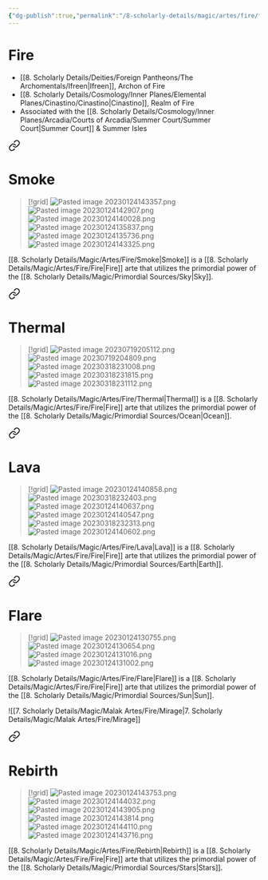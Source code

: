 ```yaml
---
{"dg-publish":true,"permalink":"/8-scholarly-details/magic/artes/fire/fire/","noteIcon":""}
---
```


# Fire

- [[8. Scholarly Details/Deities/Foreign Pantheons/The Archomentals/Ifreen\|Ifreen]], Archon of Fire 
- [[8. Scholarly Details/Cosmology/Inner Planes/Elemental Planes/Cinastino/Cinastino\|Cinastino]], Realm of Fire 
- Associated with the [[8. Scholarly Details/Cosmology/Inner Planes/Arcadia/Courts of Arcadia/Summer Court/Summer Court\|Summer Court]] & Summer Isles 


<div class="transclusion internal-embed is-loaded"><a class="markdown-embed-link" href="/8-scholarly-details/magic/artes/fire/smoke/" aria-label="Open link"><svg xmlns="http://www.w3.org/2000/svg" width="24" height="24" viewBox="0 0 24 24" fill="none" stroke="currentColor" stroke-width="2" stroke-linecap="round" stroke-linejoin="round" class="svg-icon lucide-link"><path d="M10 13a5 5 0 0 0 7.54.54l3-3a5 5 0 0 0-7.07-7.07l-1.72 1.71"></path><path d="M14 11a5 5 0 0 0-7.54-.54l-3 3a5 5 0 0 0 7.07 7.07l1.71-1.71"></path></svg></a><div class="markdown-embed">




# Smoke

>[!grid]
>![Pasted image 20230124143357.png](/img/user/x.%20Assets/Attachments/Pasted%20image%2020230124143357.png)
>![Pasted image 20230124142907.png](/img/user/x.%20Assets/Attachments/Pasted%20image%2020230124142907.png)
>![Pasted image 20230124140028.png](/img/user/x.%20Assets/Attachments/Pasted%20image%2020230124140028.png)
>![Pasted image 20230124135837.png](/img/user/x.%20Assets/Attachments/Pasted%20image%2020230124135837.png)
>![Pasted image 20230124135736.png](/img/user/x.%20Assets/Attachments/Pasted%20image%2020230124135736.png)
>![Pasted image 20230124143325.png](/img/user/x.%20Assets/Attachments/Pasted%20image%2020230124143325.png)

[[8. Scholarly Details/Magic/Artes/Fire/Smoke\|Smoke]] is a [[8. Scholarly Details/Magic/Artes/Fire/Fire\|Fire]] arte that utilizes the primordial power of the [[8. Scholarly Details/Magic/Primordial Sources/Sky\|Sky]].

</div></div>



<div class="transclusion internal-embed is-loaded"><a class="markdown-embed-link" href="/8-scholarly-details/magic/artes/fire/thermal/" aria-label="Open link"><svg xmlns="http://www.w3.org/2000/svg" width="24" height="24" viewBox="0 0 24 24" fill="none" stroke="currentColor" stroke-width="2" stroke-linecap="round" stroke-linejoin="round" class="svg-icon lucide-link"><path d="M10 13a5 5 0 0 0 7.54.54l3-3a5 5 0 0 0-7.07-7.07l-1.72 1.71"></path><path d="M14 11a5 5 0 0 0-7.54-.54l-3 3a5 5 0 0 0 7.07 7.07l1.71-1.71"></path></svg></a><div class="markdown-embed">




# Thermal

>[!grid]
>![Pasted image 20230719205112.png](/img/user/x.%20Assets/Attachments/Pasted%20image%2020230719205112.png)
>![Pasted image 20230719204809.png](/img/user/x.%20Assets/Attachments/Pasted%20image%2020230719204809.png)
>![Pasted image 20230318231008.png](/img/user/x.%20Assets/Attachments/Pasted%20image%2020230318231008.png)
>![Pasted image 20230318231815.png](/img/user/x.%20Assets/Attachments/Pasted%20image%2020230318231815.png)
>![Pasted image 20230318231112.png](/img/user/x.%20Assets/Attachments/Pasted%20image%2020230318231112.png)
>

[[8. Scholarly Details/Magic/Artes/Fire/Thermal\|Thermal]] is a [[8. Scholarly Details/Magic/Artes/Fire/Fire\|Fire]] arte that utilizes the primordial power of the [[8. Scholarly Details/Magic/Primordial Sources/Ocean\|Ocean]].

</div></div>



<div class="transclusion internal-embed is-loaded"><a class="markdown-embed-link" href="/8-scholarly-details/magic/artes/fire/lava/" aria-label="Open link"><svg xmlns="http://www.w3.org/2000/svg" width="24" height="24" viewBox="0 0 24 24" fill="none" stroke="currentColor" stroke-width="2" stroke-linecap="round" stroke-linejoin="round" class="svg-icon lucide-link"><path d="M10 13a5 5 0 0 0 7.54.54l3-3a5 5 0 0 0-7.07-7.07l-1.72 1.71"></path><path d="M14 11a5 5 0 0 0-7.54-.54l-3 3a5 5 0 0 0 7.07 7.07l1.71-1.71"></path></svg></a><div class="markdown-embed">




# Lava

>[!grid]
>![Pasted image 20230124140858.png](/img/user/x.%20Assets/Attachments/Pasted%20image%2020230124140858.png)
>![Pasted image 20230318232403.png](/img/user/x.%20Assets/Attachments/Pasted%20image%2020230318232403.png)
>![Pasted image 20230124140637.png](/img/user/x.%20Assets/Attachments/Pasted%20image%2020230124140637.png)
>![Pasted image 20230124140547.png](/img/user/x.%20Assets/Attachments/Pasted%20image%2020230124140547.png)
>![Pasted image 20230318232313.png](/img/user/x.%20Assets/Attachments/Pasted%20image%2020230318232313.png)
>![Pasted image 20230124140602.png](/img/user/x.%20Assets/Attachments/Pasted%20image%2020230124140602.png)

[[8. Scholarly Details/Magic/Artes/Fire/Lava\|Lava]] is a [[8. Scholarly Details/Magic/Artes/Fire/Fire\|Fire]] arte that utilizes the primordial power of the [[8. Scholarly Details/Magic/Primordial Sources/Earth\|Earth]].

</div></div>



<div class="transclusion internal-embed is-loaded"><a class="markdown-embed-link" href="/8-scholarly-details/magic/artes/fire/flare/" aria-label="Open link"><svg xmlns="http://www.w3.org/2000/svg" width="24" height="24" viewBox="0 0 24 24" fill="none" stroke="currentColor" stroke-width="2" stroke-linecap="round" stroke-linejoin="round" class="svg-icon lucide-link"><path d="M10 13a5 5 0 0 0 7.54.54l3-3a5 5 0 0 0-7.07-7.07l-1.72 1.71"></path><path d="M14 11a5 5 0 0 0-7.54-.54l-3 3a5 5 0 0 0 7.07 7.07l1.71-1.71"></path></svg></a><div class="markdown-embed">




# Flare

>[!grid]
>![Pasted image 20230124130755.png](/img/user/x.%20Assets/Attachments/Pasted%20image%2020230124130755.png)
>![Pasted image 20230124130654.png](/img/user/x.%20Assets/Attachments/Pasted%20image%2020230124130654.png)
>![Pasted image 20230124131016.png](/img/user/x.%20Assets/Attachments/Pasted%20image%2020230124131016.png)
>![Pasted image 20230124131002.png](/img/user/x.%20Assets/Attachments/Pasted%20image%2020230124131002.png)
>

[[8. Scholarly Details/Magic/Artes/Fire/Flare\|Flare]] is a [[8. Scholarly Details/Magic/Artes/Fire/Fire\|Fire]] arte that utilizes the primordial power of the [[8. Scholarly Details/Magic/Primordial Sources/Sun\|Sun]].

</div></div>


![[7. Scholarly Details/Magic/Malak Artes/Fire/Mirage\|7. Scholarly Details/Magic/Malak Artes/Fire/Mirage]]


<div class="transclusion internal-embed is-loaded"><a class="markdown-embed-link" href="/8-scholarly-details/magic/artes/fire/rebirth/" aria-label="Open link"><svg xmlns="http://www.w3.org/2000/svg" width="24" height="24" viewBox="0 0 24 24" fill="none" stroke="currentColor" stroke-width="2" stroke-linecap="round" stroke-linejoin="round" class="svg-icon lucide-link"><path d="M10 13a5 5 0 0 0 7.54.54l3-3a5 5 0 0 0-7.07-7.07l-1.72 1.71"></path><path d="M14 11a5 5 0 0 0-7.54-.54l-3 3a5 5 0 0 0 7.07 7.07l1.71-1.71"></path></svg></a><div class="markdown-embed">




# Rebirth

>[!grid]
>![Pasted image 20230124143753.png](/img/user/x.%20Assets/Attachments/Pasted%20image%2020230124143753.png)
>![Pasted image 20230124144032.png](/img/user/x.%20Assets/Attachments/Pasted%20image%2020230124144032.png)
>![Pasted image 20230124143905.png](/img/user/x.%20Assets/Attachments/Pasted%20image%2020230124143905.png)
>![Pasted image 20230124143814.png](/img/user/x.%20Assets/Attachments/Pasted%20image%2020230124143814.png)
>![Pasted image 20230124144110.png](/img/user/x.%20Assets/Attachments/Pasted%20image%2020230124144110.png)
>![Pasted image 20230124143716.png](/img/user/x.%20Assets/Attachments/Pasted%20image%2020230124143716.png)

[[8. Scholarly Details/Magic/Artes/Fire/Rebirth\|Rebirth]] is a [[8. Scholarly Details/Magic/Artes/Fire/Fire\|Fire]] arte that utilizes the primordial power of the [[8. Scholarly Details/Magic/Primordial Sources/Stars\|Stars]].

</div></div>

